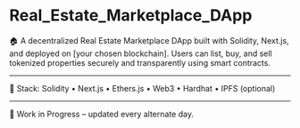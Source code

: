 # Real_Estate_Marketplace_DApp
🏠 A decentralized Real Estate Marketplace DApp built with Solidity, Next.js, and deployed on [your chosen blockchain]. Users can list, buy, and sell tokenized properties securely and transparently using smart contracts. 

---

🔧 Stack: Solidity • Next.js • Ethers.js • Web3 • Hardhat • IPFS (optional)  

---

🚧 Work in Progress – updated every alternate day.
